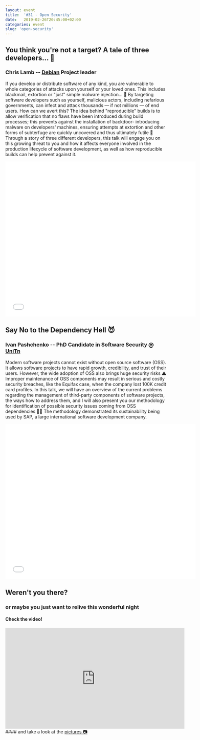 ```yaml
---
layout: event
title:  '#31 - Open Security'
date:   2019-02-26T20:45:00+02:00
categories: event
slug: 'open-security'
---
```


## You think you're not a target? A tale of three developers... 🤖
### Chris Lamb -- [Debian](https://www.debian.org/) Project leader

If you develop or distribute software of any kind, you are vulnerable to whole categories of attacks upon yourself or your loved ones. This includes blackmail, extortion or "just" simple malware injection… 👾 By targeting software developers such as yourself, malicious actors, including nefarious governments, can infect and attack thousands — if not millions — of end users. How can we avert this? The idea behind "reproducible" builds is to allow verification that no flaws have been introduced during build processes; this prevents against the installation of backdoor- introducing malware on developers' machines, ensuring attempts at extortion and other forms of subterfuge are quickly uncovered and thus ultimately futile 🙏 Through a story of three different developers, this talk will engage you on this growing threat to you and how it affects everyone involved in the production lifecycle of software development, as well as how reproducible builds can help prevent against it.

<iframe src="//www.slideshare.net/slideshow/embed_code/key/tCT8IkD96aGWPm" width="595" height="485" frameborder="0" marginwidth="0" marginheight="0" scrolling="no" allowfullscreen> </iframe>

## Say No to the Dependency Hell 😈
### Ivan Pashchenko -- PhD Candidate in Software Security @ [UniTn](https://disi.unitn.it)

Modern software projects cannot exist without open source software (OSS). It allows software projects to have rapid growth, credibility, and trust of their users. However, the wide adoption of OSS also brings huge security risks ⚠️ Improper maintenance of OSS components may result in serious and costly security breaches, like the Equifax case, when the company lost 100K credit card profiles. In this talk, we will have an overview of the current problems regarding the management of third-party components of software projects, the ways how to address them, and I will also present you our methodology for identification of possible security issues coming from OSS dependencies 👨‍💻 The methodology demonstrated its sustainability being used by SAP, a large international software development company.

<iframe src="//www.slideshare.net/slideshow/embed_code/key/qooLQDLLw5UEL0" width="595" height="485" frameborder="0" marginwidth="0" marginheight="0" scrolling="no" allowfullscreen> </iframe>

## Weren't you there?
### or maybe you just want to relive this wonderful night
<section class="fb-links">

#### Check the video!
<iframe width="560" height="315" src="https://www.youtube.com/embed/O1ThxmFO8TE?start=986" frameborder="0" allow="accelerometer; autoplay; clipboard-write; encrypted-media; gyroscope; picture-in-picture" allowfullscreen></iframe>
#### and take a look at the <a id="fb_photo_album" class="btn-facebook" target="_blank" href="//www.facebook.com/pg/speckandtech/photos/?tab=album&album_id=1109634325901188">pictures &#128247;</a>
</section>
